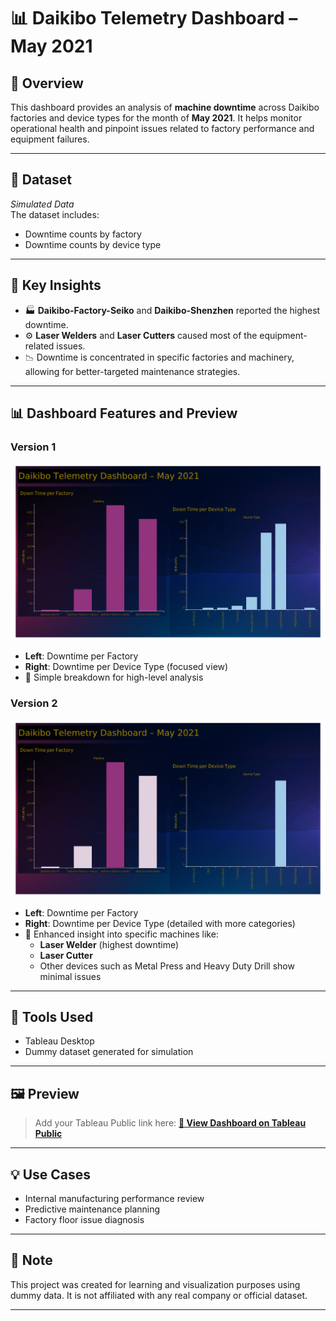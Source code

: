 # 📊 Daikibo Telemetry Dashboard – May 2021

## 🚀 Overview

This dashboard provides an analysis of **machine downtime** across Daikibo factories and device types for the month of **May 2021**. It helps monitor operational health and pinpoint issues related to factory performance and equipment failures.

---

## 📁 Dataset

*Simulated Data*  
The dataset includes:
- Downtime counts by factory
- Downtime counts by device type  

---

## 📌 Key Insights

- 🏭 **Daikibo-Factory-Seiko** and **Daikibo-Shenzhen** reported the highest downtime.
- ⚙️ **Laser Welders** and **Laser Cutters** caused most of the equipment-related issues.
- 📉 Downtime is concentrated in specific factories and machinery, allowing for better-targeted maintenance strategies.

---

## 📊 Dashboard Features and Preview

### Version 1 

![Dashboard Preview](version_1.png)

- **Left**: Downtime per Factory  
- **Right**: Downtime per Device Type (focused view)
- 🔧 Simple breakdown for high-level analysis

### Version 2 

![Dashboard Preview](version_2.png)

- **Left**: Downtime per Factory  
- **Right**: Downtime per Device Type (detailed with more categories)
- 🧠 Enhanced insight into specific machines like:
  - **Laser Welder** (highest downtime)
  - **Laser Cutter**
  - Other devices such as Metal Press and Heavy Duty Drill show minimal issues

---

## 🧰 Tools Used

- Tableau Desktop
- Dummy dataset generated for simulation

---

## 🖼️ Preview

> Add your Tableau Public link here:
**[🔗 View Dashboard on Tableau Public](https://public.tableau.com/app/profile/nithya.reddy.banala/viz/DaikiboTelementaryDashboard-may2021/Dashboard1)**

---

## 💡 Use Cases

- Internal manufacturing performance review
- Predictive maintenance planning
- Factory floor issue diagnosis


---

## 📌 Note

This project was created for learning and visualization purposes using dummy data. It is not affiliated with any real company or official dataset.

---
